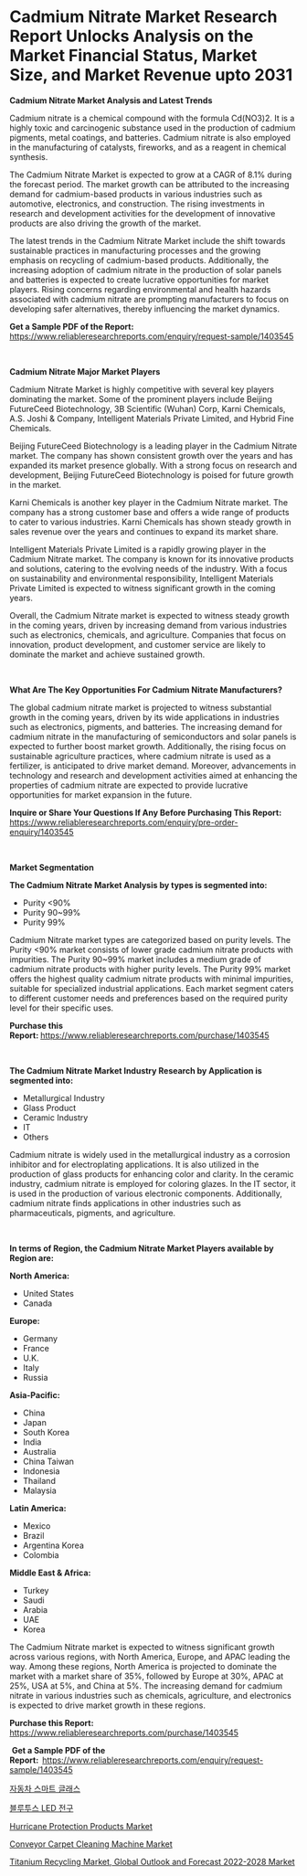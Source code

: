 <p><h1>Cadmium Nitrate Market Research Report Unlocks Analysis on the Market Financial Status, Market Size, and Market Revenue upto 2031</h1></p><p><strong>Cadmium Nitrate Market Analysis and Latest Trends</strong></p>
<p><p>Cadmium nitrate is a chemical compound with the formula Cd(NO3)2. It is a highly toxic and carcinogenic substance used in the production of cadmium pigments, metal coatings, and batteries. Cadmium nitrate is also employed in the manufacturing of catalysts, fireworks, and as a reagent in chemical synthesis.</p><p>The Cadmium Nitrate Market is expected to grow at a CAGR of 8.1% during the forecast period. The market growth can be attributed to the increasing demand for cadmium-based products in various industries such as automotive, electronics, and construction. The rising investments in research and development activities for the development of innovative products are also driving the growth of the market.</p><p>The latest trends in the Cadmium Nitrate Market include the shift towards sustainable practices in manufacturing processes and the growing emphasis on recycling of cadmium-based products. Additionally, the increasing adoption of cadmium nitrate in the production of solar panels and batteries is expected to create lucrative opportunities for market players. Rising concerns regarding environmental and health hazards associated with cadmium nitrate are prompting manufacturers to focus on developing safer alternatives, thereby influencing the market dynamics.</p></p>
<p><strong>Get a Sample PDF of the Report:&nbsp;</strong> <a href="https://www.reliableresearchreports.com/enquiry/request-sample/1403545">https://www.reliableresearchreports.com/enquiry/request-sample/1403545</a></p>
<p>&nbsp;</p>
<p><strong>Cadmium Nitrate Major Market Players</strong></p>
<p><p>Cadmium Nitrate Market is highly competitive with several key players dominating the market. Some of the prominent players include Beijing FutureCeed Biotechnology, 3B Scientific (Wuhan) Corp, Karni Chemicals, A.S. Joshi & Company, Intelligent Materials Private Limited, and Hybrid Fine Chemicals.</p><p>Beijing FutureCeed Biotechnology is a leading player in the Cadmium Nitrate market. The company has shown consistent growth over the years and has expanded its market presence globally. With a strong focus on research and development, Beijing FutureCeed Biotechnology is poised for future growth in the market.</p><p>Karni Chemicals is another key player in the Cadmium Nitrate market. The company has a strong customer base and offers a wide range of products to cater to various industries. Karni Chemicals has shown steady growth in sales revenue over the years and continues to expand its market share.</p><p>Intelligent Materials Private Limited is a rapidly growing player in the Cadmium Nitrate market. The company is known for its innovative products and solutions, catering to the evolving needs of the industry. With a focus on sustainability and environmental responsibility, Intelligent Materials Private Limited is expected to witness significant growth in the coming years.</p><p>Overall, the Cadmium Nitrate market is expected to witness steady growth in the coming years, driven by increasing demand from various industries such as electronics, chemicals, and agriculture. Companies that focus on innovation, product development, and customer service are likely to dominate the market and achieve sustained growth.</p></p>
<p>&nbsp;</p>
<p><strong>What Are The Key Opportunities For Cadmium Nitrate Manufacturers?</strong></p>
<p><p>The global cadmium nitrate market is projected to witness substantial growth in the coming years, driven by its wide applications in industries such as electronics, pigments, and batteries. The increasing demand for cadmium nitrate in the manufacturing of semiconductors and solar panels is expected to further boost market growth. Additionally, the rising focus on sustainable agriculture practices, where cadmium nitrate is used as a fertilizer, is anticipated to drive market demand. Moreover, advancements in technology and research and development activities aimed at enhancing the properties of cadmium nitrate are expected to provide lucrative opportunities for market expansion in the future.</p></p>
<p><strong>Inquire or Share Your Questions If Any Before Purchasing This Report:</strong> <a href="https://www.reliableresearchreports.com/enquiry/pre-order-enquiry/1403545">https://www.reliableresearchreports.com/enquiry/pre-order-enquiry/1403545</a></p>
<p>&nbsp;</p>
<p><strong>Market Segmentation</strong></p>
<p><strong>The Cadmium Nitrate Market Analysis by types is segmented into:</strong></p>
<p><ul><li>Purity <90%</li><li>Purity 90~99%</li><li>Purity 99%</li></ul></p>
<p><p>Cadmium Nitrate market types are categorized based on purity levels. The Purity <90% market consists of lower grade cadmium nitrate products with impurities. The Purity 90~99% market includes a medium grade of cadmium nitrate products with higher purity levels. The Purity 99% market offers the highest quality cadmium nitrate products with minimal impurities, suitable for specialized industrial applications. Each market segment caters to different customer needs and preferences based on the required purity level for their specific uses.</p></p>
<p><strong>Purchase this Report:&nbsp;</strong><a href="https://www.reliableresearchreports.com/purchase/1403545">https://www.reliableresearchreports.com/purchase/1403545</a></p>
<p>&nbsp;</p>
<p><strong>The Cadmium Nitrate Market Industry Research by Application is segmented into:</strong></p>
<p><ul><li>Metallurgical Industry</li><li>Glass Product</li><li>Ceramic Industry</li><li>IT</li><li>Others</li></ul></p>
<p><p>Cadmium nitrate is widely used in the metallurgical industry as a corrosion inhibitor and for electroplating applications. It is also utilized in the production of glass products for enhancing color and clarity. In the ceramic industry, cadmium nitrate is employed for coloring glazes. In the IT sector, it is used in the production of various electronic components. Additionally, cadmium nitrate finds applications in other industries such as pharmaceuticals, pigments, and agriculture.</p></p>
<p>&nbsp;</p>
<p><strong>In terms of Region, the Cadmium Nitrate Market Players available by Region are:</strong></p>
<p>
    <p> <strong> North America: </strong>
        <ul>
            <li>United States</li>
            <li>Canada</li>
        </ul>
        </p> 
    <p> <strong> Europe: </strong>
        <ul>
            <li>Germany</li>
            <li>France</li>
            <li>U.K.</li>
            <li>Italy</li>
            <li>Russia</li>
        </ul>
        </p> 
    <p> <strong> Asia-Pacific: </strong>
        <ul>
            <li>China</li>
            <li>Japan</li>
            <li>South Korea</li>
            <li>India</li>
            <li>Australia</li>
            <li>China Taiwan</li>
            <li>Indonesia</li>
            <li>Thailand</li>
            <li>Malaysia</li>
        </ul>
        </p> 
    <p> <strong> Latin America: </strong>
        <ul>
            <li>Mexico</li>
            <li>Brazil</li>
            <li>Argentina Korea</li>
            <li>Colombia</li>
        </ul>
        </p> 
    <p> <strong> Middle East & Africa: </strong>
        <ul>
            <li>Turkey</li>
            <li>Saudi</li>
            <li>Arabia</li>
            <li>UAE</li>
            <li>Korea</li>
        </ul>
    </p>
    </p>
<p><p>The Cadmium Nitrate market is expected to witness significant growth across various regions, with North America, Europe, and APAC leading the way. Among these regions, North America is projected to dominate the market with a market share of 35%, followed by Europe at 30%, APAC at 25%, USA at 5%, and China at 5%. The increasing demand for cadmium nitrate in various industries such as chemicals, agriculture, and electronics is expected to drive market growth in these regions.</p></p>
<p><strong>Purchase this Report: </strong><a href="https://www.reliableresearchreports.com/purchase/1403545">https://www.reliableresearchreports.com/purchase/1403545</a></p>
<p>&nbsp;<strong>Get a Sample PDF of the Report:&nbsp;&nbsp;</strong><a href="https://www.reliableresearchreports.com/enquiry/request-sample/1403545">https://www.reliableresearchreports.com/enquiry/request-sample/1403545</a></p>
<p><strong></strong></p>
<p><p><a href="https://medium.com/@nicolereedvwb97hdh8byvmyr/%EC%9E%90%EB%8F%99%EC%B0%A8-%EC%8A%A4%EB%A7%88%ED%8A%B8-%EA%B8%80%EB%9D%BC%EC%8A%A4-%EC%8B%9C%EC%9E%A5-%EB%B6%84%EC%84%9D-cagr-%EC%8B%9C%EC%9E%A5-%EC%84%B8%EB%B6%84%ED%99%94-%EB%B0%8F-%EA%B8%80%EB%A1%9C%EB%B2%8C-%EC%82%B0%EC%97%85-%EA%B0%9C%EC%9A%94-0150bd92cdff">자동차 스마트 글래스</a></p><p><a href="https://medium.com/@cgrillo63/%EB%B8%94%EB%A3%A8%ED%88%AC%EC%8A%A4-led-%EC%A0%84%EA%B5%AC-%EC%8B%9C%EC%9E%A5-%EC%A0%84%EB%A7%9D-%EC%82%B0%EC%97%85-%EA%B0%9C%EC%9A%94-%EB%B0%8F-%EC%98%88%EC%B8%A1-2024%EB%85%84%EB%B6%80%ED%84%B0-2031%EB%85%84%EA%B9%8C%EC%A7%80-b278300e19b7">블루투스 LED 전구</a></p><p><a href="https://view.publitas.com/reportprime-1/hurricane-protection-products-market-research-report-provides-thorough-industry-overview-which-offers-an-in-depth-analysis-of-product-trends-and-new-market-divisions/">Hurricane Protection Products Market</a></p><p><a href="https://github.com/mbisetmhermsr/Market-Research-Report-List-1/blob/main/conveyor-carpet-cleaning-machine-market.md">Conveyor Carpet Cleaning Machine Market</a></p><p><a href="https://simplistic-meeting-7ee.notion.site/Titanium-Recycling-Market-Global-Outlook-and-Forecast-2022-2028-Market-Size-Global-Industry-Overvi-ad27ecc848994252b35dc9b07eb9fe7c">Titanium Recycling Market, Global Outlook and Forecast 2022-2028 Market</a></p></p>